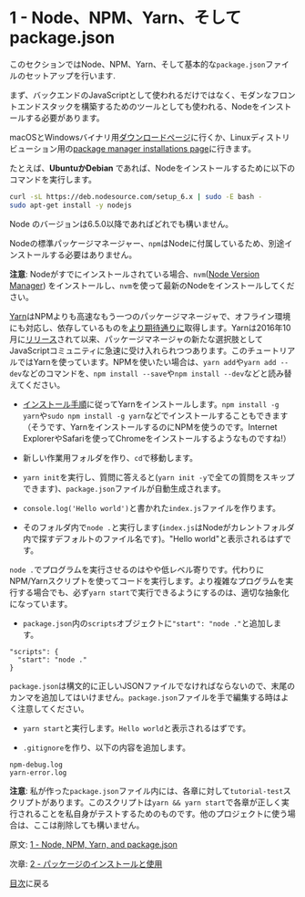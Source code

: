 # 1 - Node、NPM、Yarn、そしてpackage.json

このセクションではNode、NPM、Yarn、そして基本的な`package.json`ファイルのセットアップを行います.

まず、バックエンドのJavaScriptとして使われるだけではなく、モダンなフロントエンドスタックを構築するためのツールとしても使われる、Nodeをインストールする必要があります。

macOSとWindowsバイナリ用[ダウンロードページ](https://nodejs.org/en/download/current/)に行くか、Linuxディストリビューション用の[package manager installations page](https://nodejs.org/en/download/package-manager/)に行きます。

たとえば、**UbuntuかDebian** であれば、Nodeをインストールするために以下のコマンドを実行します。

```bash
curl -sL https://deb.nodesource.com/setup_6.x | sudo -E bash -
sudo apt-get install -y nodejs
```
Node のバージョンは6.5.0以降であればどれでも構いません。

Nodeの標準パッケージマネージャー、`npm`はNodeに付属しているため、別途インストールする必要はありません。

**注意**: Nodeがすでにインストールされている場合、`nvm`([Node Version Manager](https://github.com/creationix/nvm)) をインストールし、`nvm`を使って最新のNodeをインストールしてください。

[Yarn](https://yarnpkg.com/)はNPMよりも高速なもう一つのパッケージマネージャで、オフライン環境にも対応し、依存しているものを[より期待通りに](https://yarnpkg.com/en/docs/yarn-lock)取得します。Yarnは2016年10月に[リリース](https://code.facebook.com/posts/1840075619545360)されて以来、パッケージマネージャの新たな選択肢としてJavaScriptコミュニティに急速に受け入れられつつあります。このチュートリアルではYarnを使っています。NPMを使いたい場合は、`yarn add`や`yarn add --dev`などのコマンドを、`npm install --save`や`npm install --dev`などと読み替えてください。

- [インストール手順](https://yarnpkg.com/en/docs/install)に従ってYarnをインストールします。`npm install -g yarn`や`sudo npm install -g yarn`などでインストールすることもできます（そうです、YarnをインストールするのにNPMを使うのです。Internet ExplorerやSafariを使ってChromeをインストールするようなものですね!）

- 新しい作業用フォルダを作り、`cd`で移動します。
- `yarn init`を実行し、質問に答えると(`yarn init -y`で全ての質問をスキップできます)、`package.json`ファイルが自動生成されます。
- `console.log('Hello world')`と書かれた`index.js`ファイルを作ります。
- そのフォルダ内で`node .`と実行します(`index.js`はNodeがカレントフォルダ内で探すデフォルトのファイル名です)。"Hello world"と表示されるはずです。

`node .`でプログラムを実行させるのはやや低レベル寄りです。代わりにNPM/Yarnスクリプトを使ってコードを実行します。より複雑なプログラムを実行する場合でも、必ず`yarn start`で実行できるようにするのは、適切な抽象化になっています。

- `package.json`内の`scripts`オブジェクトに`"start": "node ."`と追加します。

```
"scripts": {
  "start": "node ."
}
```

`package.json`は構文的に正しいJSONファイルでなければならないので、末尾のカンマを追加してはいけません。`package.json`ファイルを手で編集する時はよく注意してください。

- `yarn start`と実行します。`Hello world`と表示されるはずです。

- `.gitignore`を作り、以下の内容を追加します。

```
npm-debug.log
yarn-error.log
```

**注意**: 私が作った`package.json`ファイル内には、各章に対して`tutorial-test`スクリプトがあります。このスクリプトは`yarn && yarn start`で各章が正しく実行されることを私自身がテストするためのものです。他のプロジェクトに使う場合は、ここは削除しても構いません。

原文: [1 - Node, NPM, Yarn, and package.json](https://github.com/verekia/js-stack-from-scratch/tree/master/tutorial/1-node-npm-yarn-package-json)

次章: [2 - パッケージのインストールと使用](/tutorial/2-packages)

[目次](https://github.com/verekia/js-stack-from-scratch)に戻る
